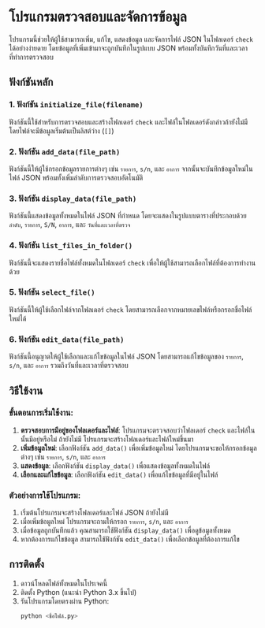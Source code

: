 # โปรแกรมตรวจสอบและจัดการข้อมูล

โปรแกรมนี้ช่วยให้ผู้ใช้สามารถเพิ่ม, แก้ไข, แสดงข้อมูล และจัดการไฟล์ JSON ในโฟลเดอร์ `check` ได้อย่างง่ายดาย โดยข้อมูลที่เพิ่มเข้ามาจะถูกบันทึกในรูปแบบ JSON พร้อมทั้งบันทึกวันที่และเวลาที่ทำการตรวจสอบ

## ฟังก์ชันหลัก

### 1. **ฟังก์ชัน `initialize_file(filename)`**
   ฟังก์ชันนี้ใช้สำหรับการตรวจสอบและสร้างโฟลเดอร์ `check` และไฟล์ในโฟลเดอร์ดังกล่าวถ้ายังไม่มี โดยไฟล์จะมีข้อมูลเริ่มต้นเป็นลิสต์ว่าง (`[]`)

### 2. **ฟังก์ชัน `add_data(file_path)`**
   ฟังก์ชันนี้ให้ผู้ใช้กรอกข้อมูลรายการต่างๆ เช่น `รายการ`, `s/n`, และ `อาการ` จากนั้นจะบันทึกข้อมูลใหม่ในไฟล์ JSON พร้อมทั้งเพิ่มลำดับการตรวจสอบอัตโนมัติ

### 3. **ฟังก์ชัน `display_data(file_path)`**
   ฟังก์ชันนี้แสดงข้อมูลทั้งหมดในไฟล์ JSON ที่กำหนด โดยจะแสดงในรูปแบบตารางที่ประกอบด้วย `ลำดับ`, `รายการ`, `S/N`, `อาการ`, และ `วันที่และเวลาที่ตรวจ`

### 4. **ฟังก์ชัน `list_files_in_folder()`**
   ฟังก์ชันนี้จะแสดงรายชื่อไฟล์ทั้งหมดในโฟลเดอร์ `check` เพื่อให้ผู้ใช้สามารถเลือกไฟล์ที่ต้องการทำงานด้วย

### 5. **ฟังก์ชัน `select_file()`**
   ฟังก์ชันนี้ให้ผู้ใช้เลือกไฟล์จากโฟลเดอร์ `check` โดยสามารถเลือกจากหมายเลขไฟล์หรือกรอกชื่อไฟล์ใหม่ได้

### 6. **ฟังก์ชัน `edit_data(file_path)`**
   ฟังก์ชันนี้อนุญาตให้ผู้ใช้เลือกและแก้ไขข้อมูลในไฟล์ JSON โดยสามารถแก้ไขข้อมูลของ `รายการ`, `s/n`, และ `อาการ` รวมถึงวันที่และเวลาที่ตรวจสอบ

## วิธีใช้งาน

### ขั้นตอนการเริ่มใช้งาน:
1. **ตรวจสอบการมีอยู่ของโฟลเดอร์และไฟล์**:
   โปรแกรมจะตรวจสอบว่าโฟลเดอร์ `check` และไฟล์ในนั้นมีอยู่หรือไม่ ถ้ายังไม่มี โปรแกรมจะสร้างโฟลเดอร์และไฟล์ใหม่ขึ้นมา
2. **เพิ่มข้อมูลใหม่**:
   เลือกฟังก์ชัน `add_data()` เพื่อเพิ่มข้อมูลใหม่ โดยโปรแกรมจะขอให้กรอกข้อมูลต่างๆ เช่น `รายการ`, `s/n`, และ `อาการ`
3. **แสดงข้อมูล**:
   เลือกฟังก์ชัน `display_data()` เพื่อแสดงข้อมูลทั้งหมดในไฟล์
4. **เลือกและแก้ไขข้อมูล**:
   เลือกฟังก์ชัน `edit_data()` เพื่อแก้ไขข้อมูลที่มีอยู่ในไฟล์

### ตัวอย่างการใช้โปรแกรม:
1. เริ่มต้นโปรแกรมจะสร้างโฟลเดอร์และไฟล์ JSON ถ้ายังไม่มี
2. เมื่อเพิ่มข้อมูลใหม่ โปรแกรมจะถามให้กรอก `รายการ`, `s/n`, และ `อาการ`
3. เมื่อข้อมูลถูกบันทึกแล้ว คุณสามารถใช้ฟังก์ชัน `display_data()` เพื่อดูข้อมูลทั้งหมด
4. หากต้องการแก้ไขข้อมูล สามารถใช้ฟังก์ชัน `edit_data()` เพื่อเลือกข้อมูลที่ต้องการแก้ไข

## การติดตั้ง

1. ดาวน์โหลดไฟล์ทั้งหมดในโปรเจคนี้
2. ติดตั้ง Python (แนะนำ Python 3.x ขึ้นไป)
3. รันโปรแกรมโดยตรงผ่าน Python:
   ```bash
   python <ชื่อไฟล์.py>
